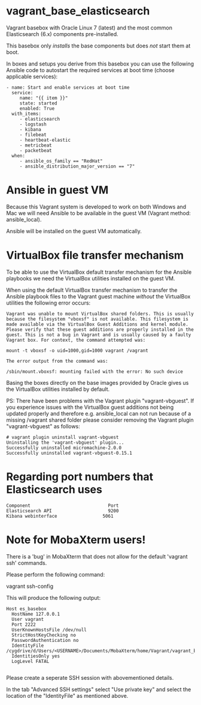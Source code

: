 # vagrant_base_elasticsearch
Vagrant basebox with Oracle Linux 7 (latest) and the most common Elasticsearch (6.x) components pre-installed.

This basebox only *installs* the base components but does *not* start them at boot.

In boxes and setups you derive from this basebox you can use the following Ansible code to autostart the required services at boot time (choose applicable services):

```
- name: Start and enable services at boot time
  service:
     name: "{{ item }}"
     state: started
     enabled: True
  with_items:
     - elasticsearch
     - logstash
     - kibana
     - filebeat
     - heartbeat-elastic
     - metricbeat
     - packetbeat     
  when:
     - ansible_os_family == "RedHat"
     - ansible_distribution_major_version == "7"
```     

# Ansible in guest VM

Because this Vagrant system is developed to work on both Windows and Mac
we will need Ansible to be available in the guest VM (Vagrant method: ansible_local).

Ansible will be installed on the guest VM automatically.


# VirtualBox file transfer mechanism

To be able to use the VirtualBox default transfer mechanism for the
Ansible playbooks we need the VirtualBox utilities installed on the guest VM.

When using the default VirtualBox transfer mechanism to transfer the Ansible playbook files
to the Vagrant guest machine *without* the VirtualBox utilities the following error occurs:

```
Vagrant was unable to mount VirtualBox shared folders. This is usually
because the filesystem "vboxsf" is not available. This filesystem is
made available via the VirtualBox Guest Additions and kernel module.
Please verify that these guest additions are properly installed in the
guest. This is not a bug in Vagrant and is usually caused by a faulty
Vagrant box. For context, the command attempted was:

mount -t vboxsf -o uid=1000,gid=1000 vagrant /vagrant

The error output from the command was:

/sbin/mount.vboxsf: mounting failed with the error: No such device
```

Basing the boxes directly on the base images provided by Oracle gives us the VirtualBox utilities installed by default.

PS: There have been problems with the Vagrant plugin "vagrant-vbguest".
If you experience issues with the VirtualBox guest additions not being updated properly
and therefore e.g. ansible_local can not run because of a missing /vagrant shared folder please consider removing the Vagrant plugin "vagrant-vbguest" as follows:

```
# vagrant plugin uninstall vagrant-vbguest
Uninstalling the 'vagrant-vbguest' plugin...
Successfully uninstalled micromachine-2.0.0
Successfully uninstalled vagrant-vbguest-0.15.1
```

# Regarding port numbers that Elasticsearch uses

```
Component	                          Port
Elasticsearch API	                  9200
Kibana webinterface	                5061
```


# Note for MobaXterm users!

There is a 'bug' in MobaXterm that does not allow for the default 'vagrant ssh' commands.

Please perform the following command:

vagrant ssh-config

This will produce the following output:

```
Host es_basebox
  HostName 127.0.0.1
  User vagrant
  Port 2222
  UserKnownHostsFile /dev/null
  StrictHostKeyChecking no
  PasswordAuthentication no
  IdentityFile /cygdrive/d/Users/<USERNAME>/Documents/MobaXterm/home/Vagrant/vagrant_base_elasticsearch/.vagrant/machines/es_basebox/virtualbox/private_key
  IdentitiesOnly yes
  LogLevel FATAL


```

Please create a seperate SSH session with abovementioned details.

In the tab "Advanced SSH settings" select "Use private key" and select the location of the
"IdentityFile" as mentioned above.
